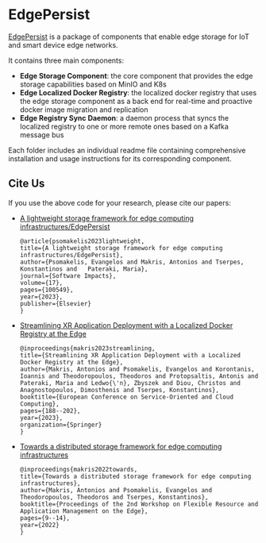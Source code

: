 # EdgePersist

[EdgePersist](https://antonismakris.github.io/edgestorageenabler/) is a package of components that enable edge storage for IoT and smart device edge networks.

It contains three main components:
* **Edge Storage Component**: the core component that provides the edge storage capabilities based on MinIO and K8s 
*  **Edge Localized Docker Registry**: the localized docker registry that uses the edge storage component as a back end for real-time and proactive docker image migration and replication
* **Edge Registry Sync Daemon**: a daemon process that syncs the localized registry to one or more remote ones based on a Kafka message bus

Each folder includes an individual readme file containing comprehensive installation and usage instructions for its corresponding component.


## Cite Us

If you use the above code for your research, please cite our papers:

- [A lightweight storage framework for edge computing infrastructures/EdgePersist](https://www.sciencedirect.com/science/article/pii/S2665963823000866)
       
      @article{psomakelis2023lightweight,
      title={A lightweight storage framework for edge computing infrastructures/EdgePersist},
      author={Psomakelis, Evangelos and Makris, Antonios and Tserpes, Konstantinos and   Pateraki, Maria},
      journal={Software Impacts},
      volume={17},
      pages={100549},
      year={2023},
      publisher={Elsevier}
      }  
- [Streamlining XR Application Deployment with a Localized Docker Registry at the Edge](https://link.springer.com/chapter/10.1007/978-3-031-46235-1_12)

      @inproceedings{makris2023streamlining,
      title={Streamlining XR Application Deployment with a Localized Docker Registry at the Edge},
      author={Makris, Antonios and Psomakelis, Evangelos and Korontanis, Ioannis and Theodoropoulos, Theodoros and Protopsaltis, Antonis and Pateraki, Maria and Ledwo{\'n}, Zbyszek and Diou, Christos and Anagnostopoulos, Dimosthenis and Tserpes, Konstantinos},
      booktitle={European Conference on Service-Oriented and Cloud Computing},
      pages={188--202},
      year={2023},
      organization={Springer}
      }
- [Towards a distributed storage framework for edge computing infrastructures](https://dl.acm.org/doi/abs/10.1145/3526059.3533617)

      @inproceedings{makris2022towards,
      title={Towards a distributed storage framework for edge computing infrastructures},
      author={Makris, Antonios and Psomakelis, Evangelos and Theodoropoulos, Theodoros and Tserpes, Konstantinos},
      booktitle={Proceedings of the 2nd Workshop on Flexible Resource and Application Management on the Edge},
      pages={9--14},
      year={2022}
      }